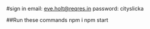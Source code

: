 #sign in 
 email: eve.holt@reqres.in
 password: cityslicka



##Run these commands
npm i
npm start
 



